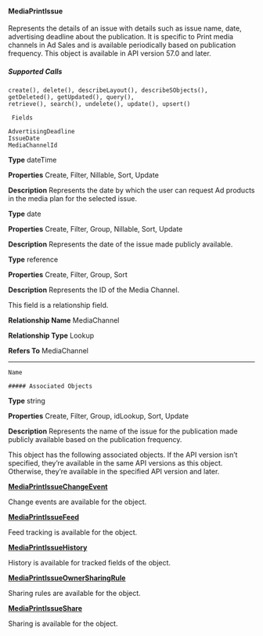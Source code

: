 #### MediaPrintIssue

Represents the details of an issue with details such as issue name, date, advertising deadline about the publication. It is specific to Print
media channels in Ad Sales and is available periodically based on publication frequency. This object is available in API version 57.0 and
later.

##### Supported Calls
```
create(), delete(), describeLayout(), describeSObjects(), getDeleted(), getUpdated(), query(),
retrieve(), search(), undelete(), update(), upsert()

 Fields

```
```
AdvertisingDeadline
IssueDate
MediaChannelId

```

**Type**
dateTime

**Properties**
Create, Filter, Nillable, Sort, Update

**Description**
Represents the date by which the user can request Ad products in the media plan for the
selected issue.

**Type**
date

**Properties**
Create, Filter, Group, Nillable, Sort, Update

**Description**
Represents the date of the issue made publicly available.

**Type**
reference

**Properties**
Create, Filter, Group, Sort

**Description**
Represents the ID of the Media Channel.

This field is a relationship field.

**Relationship Name**
MediaChannel

**Relationship Type**
Lookup

**Refers To**
MediaChannel


-----

```
Name

##### Associated Objects

```

**Type**
string

**Properties**
Create, Filter, Group, idLookup, Sort, Update

**Description**
Represents the name of the issue for the publication made publicly available based on the
publication frequency.


This object has the following associated objects. If the API version isn’t specified, they’re available in the same API versions as this object.
Otherwise, they’re available in the specified API version and later.

**[MediaPrintIssueChangeEvent](https://developer.salesforce.com/docs/atlas.en-us.254.0.object_reference.meta/object_reference/sforce_api_associated_objects_change_event.htm)**

Change events are available for the object.

**[MediaPrintIssueFeed](https://developer.salesforce.com/docs/atlas.en-us.254.0.object_reference.meta/object_reference/sforce_api_associated_objects_feed.htm)**

Feed tracking is available for the object.

**[MediaPrintIssueHistory](https://developer.salesforce.com/docs/atlas.en-us.254.0.industries_reference.meta/industries_reference/sforce_api_associated_objects_history.htm)**

History is available for tracked fields of the object.

**[MediaPrintIssueOwnerSharingRule](https://developer.salesforce.com/docs/atlas.en-us.254.0.industries_reference.meta/industries_reference/sforce_api_associated_objects_ownersharingrule.htm)**

Sharing rules are available for the object.

**[MediaPrintIssueShare](https://developer.salesforce.com/docs/atlas.en-us.254.0.industries_reference.meta/industries_reference/sforce_api_associated_objects_share.htm)**

Sharing is available for the object.
